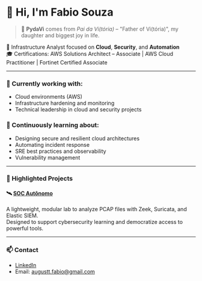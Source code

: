 # 👋 Hi, I'm Fabio Souza

> 📛 **PydaVi** comes from *Pai da Vi(tória)* – "Father of Vi(tória)", my daughter and biggest joy in life.

🔧 Infrastructure Analyst focused on **Cloud**, **Security**, and **Automation**  
🎓 Certifications: AWS Solutions Architect – Associate | AWS Cloud Practitioner | Fortinet Certified Associate  

---

### 🔭 Currently working with:
- Cloud environments (AWS)
- Infrastructure hardening and monitoring
- Technical leadership in cloud and security projects

### 🌱 Continuously learning about:
- Designing secure and resilient cloud architectures
- Automating incident response
- SRE best practices and observability
- Vulnerability management

---

### 📌 Highlighted Projects

#### 🛰 [SOC Autônomo](https://github.com/PydaVi/soc-autonomo)  
A lightweight, modular lab to analyze PCAP files with Zeek, Suricata, and Elastic SIEM.  
Designed to support cybersecurity learning and democratize access to powerful tools.

---

### 📫 Contact

- [LinkedIn](https://www.linkedin.com/in/fabio-augustto/)  
- Email: augustt.fabio@gmail.com  
